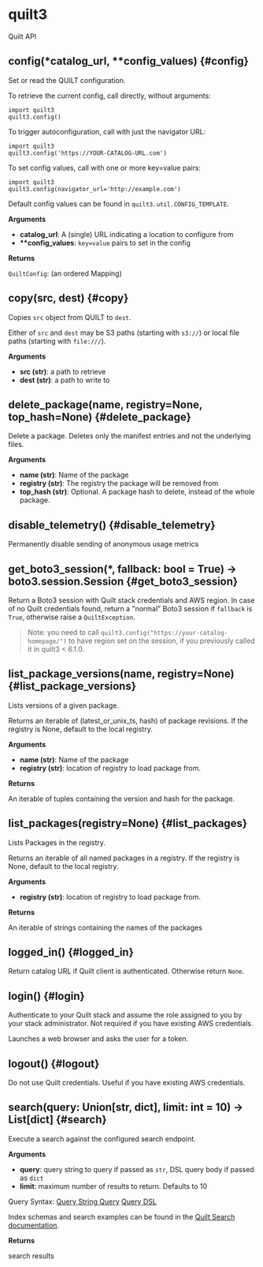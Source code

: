 
# quilt3
Quilt API

## config(\*catalog\_url, \*\*config\_values)  {#config}
Set or read the QUILT configuration.

To retrieve the current config, call directly, without arguments:

    import quilt3
    quilt3.config()

To trigger autoconfiguration, call with just the navigator URL:

    import quilt3
    quilt3.config('https://YOUR-CATALOG-URL.com')

To set config values, call with one or more key=value pairs:

    import quilt3
    quilt3.config(navigator_url='http://example.com')

Default config values can be found in `quilt3.util.CONFIG_TEMPLATE`.

__Arguments__

* __catalog_url__:  A (single) URL indicating a location to configure from
* __**config_values__:  `key=value` pairs to set in the config

__Returns__

`QuiltConfig`: (an ordered Mapping)


## copy(src, dest)  {#copy}

Copies ``src`` object from QUILT to ``dest``.

Either of ``src`` and ``dest`` may be S3 paths (starting with ``s3://``)
or local file paths (starting with ``file:///``).

__Arguments__

* __src (str)__: a path to retrieve
* __dest (str)__: a path to write to


## delete\_package(name, registry=None, top\_hash=None)  {#delete\_package}

Delete a package. Deletes only the manifest entries and not the underlying files.

__Arguments__

* __name (str)__:  Name of the package
* __registry (str)__:  The registry the package will be removed from
* __top_hash (str)__:  Optional. A package hash to delete, instead of the whole package.


## disable\_telemetry()  {#disable\_telemetry}

Permanently disable sending of anonymous usage metrics


## get\_boto3\_session(\*, fallback: bool = True) -> boto3.session.Session  {#get\_boto3\_session}

Return a Boto3 session with Quilt stack credentials and AWS region.
In case of no Quilt credentials found, return a "normal" Boto3 session if `fallback` is `True`,
otherwise raise a `QuiltException`.

> Note: you need to call `quilt3.config("https://your-catalog-homepage/")` to have region set on the session,
if you previously called it in quilt3 < 6.1.0.


## list\_package\_versions(name, registry=None)  {#list\_package\_versions}
Lists versions of a given package.

Returns an iterable of (latest_or_unix_ts, hash) of package revisions.
If the registry is None, default to the local registry.

__Arguments__

* __name (str)__:  Name of the package
* __registry (str)__:  location of registry to load package from.

__Returns__

An iterable of tuples containing the version and hash for the package.


## list\_packages(registry=None)  {#list\_packages}
Lists Packages in the registry.

Returns an iterable of all named packages in a registry.
If the registry is None, default to the local registry.

__Arguments__

* __registry (str)__:  location of registry to load package from.

__Returns__

An iterable of strings containing the names of the packages


## logged\_in()  {#logged\_in}

Return catalog URL if Quilt client is authenticated. Otherwise
return `None`.


## login()  {#login}

Authenticate to your Quilt stack and assume the role assigned to you by
your stack administrator. Not required if you have existing AWS credentials.

Launches a web browser and asks the user for a token.


## logout()  {#logout}

Do not use Quilt credentials. Useful if you have existing AWS credentials.


## search(query: Union[str, dict], limit: int = 10) -> List[dict]  {#search}

Execute a search against the configured search endpoint.

__Arguments__

* __query__:  query string to query if passed as `str`, DSL query body if passed as `dict`
* __limit__:  maximum number of results to return. Defaults to 10

Query Syntax:
    [Query String Query](
        https://www.elastic.co/guide/en/elasticsearch/reference/6.8/query-dsl-query-string-query.html)
    [Query DSL](https://www.elastic.co/guide/en/elasticsearch/reference/6.8/query-dsl.html)

Index schemas and search examples can be found in the
[Quilt Search documentation](https://docs.quilt.bio/quilt-platform-catalog-user/search).

__Returns__

search results

